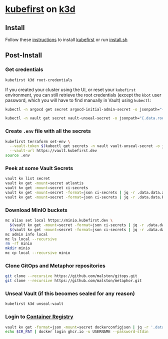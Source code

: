 # [kubefirst](https://docs.kubefirst.io/k3d/quick-start/install) on [k3d](https://k3d.io/)

## Install

Follow these [instructions](https://docs.kubefirst.io/k3d/quick-start/install) to install [kubefirst](https://docs.kubefirst.io/) or run [install.sh](hack/install.sh)

## Post-Install

### Get credentials

  ```sh
  kubefirst k3d root-credentials
  ```

If you created your cluster using the UI, or reset your `kubefirst` environment, you can still retrieve the root credentials (except the `kbot` user password, which you will have to find manually in Vault) using `kubectl`:

  ```sh
  kubectl -n argocd get secret argocd-initial-admin-secret -o jsonpath="{.data.password}" | base64 -d
  ```

  ```sh
  kubectl -n vault get secret vault-unseal-secret -o jsonpath="{.data.root-token}" | base64 -d
  ```

### Create `.env` file with all the secrets

  ```sh
  kubefirst terraform set-env \
    --vault-token $(kubectl get secrets -n vault vault-unseal-secret -o jsonpath='{.data.root-token}' | base64 -d) \
    --vault-url https://vault.kubefirst.dev
  source .env
  ```

### Peek at some Vault Secrets

  ```sh
  vault kv list secret
  vault kv get -mount=secret atlantis
  vault kv get -mount=secret ci-secrets
  vault kv get -mount=secret -format=json ci-secrets | jq -r .data.data.accesskey
  vault kv get -mount=secret -format=json ci-secrets | jq -r .data.data.PERSONAL_ACCESS_TOKEN
  ```

### Download MinIO buckets

  ```sh
  mc alias set local https://minio.kubefirst.dev \
    $(vault kv get -mount=secret -format=json ci-secrets | jq -r .data.data.accesskey) \
    $(vault kv get -mount=secret -format=json ci-secrets | jq -r .data.data.secretkey)
  mc admin info local
  mc ls local --recursive
  rm -rf minio
  mkdir minio
  mc cp local --recursive minio
  ```

### Clone GitOps and Metaphor repositories

  ```sh
  git clone --recursive https://github.com/malston/gitops.git
  git clone --recursive https://github.com/malston/metaphor.git
  ```
  
### Unseal Vault (if this becomes sealed for any reason)

  ```sh
  kubefirst k3d unseal-vault
  ```

### Login to [Container Registry](https://docs.github.com/en/packages/working-with-a-github-packages-registry/working-with-the-container-registry)

  ```sh
  vault kv get -format=json -mount=secret dockerconfigjson | jq -r '.data.data.dockerconfig' | jq -r '.auths."ghcr.io".auth' | base64 --decode
  echo $CR_PAT | docker login ghcr.io -u USERNAME --password-stdin
  ```
